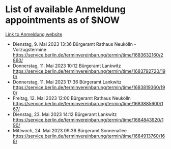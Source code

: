 # List of available Anmeldung appointments as of $NOW
[Link to Anmeldung website](https://service.berlin.de/terminvereinbarung/termin/tag.php?termin=1&anliegen[]=120686&dienstleisterlist=122210,122217,327316,122219,327312,122227,327314,122231,327346,122243,327348,122254,122252,329742,122260,329745,122262,329748,122271,327278,122273,327274,122277,327276,330436,122280,327294,122282,327290,122284,327292,122291,327270,122285,327266,122286,327264,122296,327268,150230,329760,122297,327286,122294,327284,122312,329763,122314,329775,122304,327330,122311,327334,122309,327332,317869,122281,327352,122279,329772,122283,122276,327324,122274,327326,122267,329766,122246,327318,122251,327320,122257,327322,122208,327298,122226,327300&herkunft=http%3A%2F%2Fservice.berlin.de%2Fdienstleistung%2F120686%2F)
- Dienstag, 9. Mai 2023 13:36 Bürgeramt Rathaus Neukölln - Vorzugstermine https://service.berlin.de/terminvereinbarung/termin/time/1683632160/2860/
- Donnerstag, 11. Mai 2023 10:12 Bürgeramt Lankwitz https://service.berlin.de/terminvereinbarung/termin/time/1683792720/190/
- Donnerstag, 11. Mai 2023 17:36 Bürgeramt Lankwitz https://service.berlin.de/terminvereinbarung/termin/time/1683819360/190/
- Freitag, 12. Mai 2023 12:00 Bürgeramt Rathaus Neukölln https://service.berlin.de/terminvereinbarung/termin/time/1683885600/167/
- Dienstag, 23. Mai 2023 14:12 Bürgeramt Lankwitz https://service.berlin.de/terminvereinbarung/termin/time/1684843920/190/
- Mittwoch, 24. Mai 2023 09:36 Bürgeramt Sonnenallee https://service.berlin.de/terminvereinbarung/termin/time/1684913760/168/
